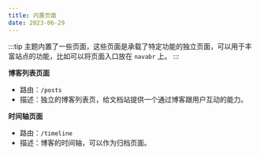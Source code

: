 ```yaml
---
title: 内置页面
date: 2023-06-29
---
```


:::tip
主题内置了一些页面，这些页面是承载了特定功能的独立页面，可以用于丰富站点的功能，比如可以将页面入口放在 `navabr` 上。
:::

**博客列表页面**

- 路由：`/posts`
- 描述：独立的博客列表页，给文档站提供一个通过博客跟用户互动的能力。

**时间轴页面**

- 路由：`/timeline`
- 描述：博客的时间轴，可以作为归档页面。
